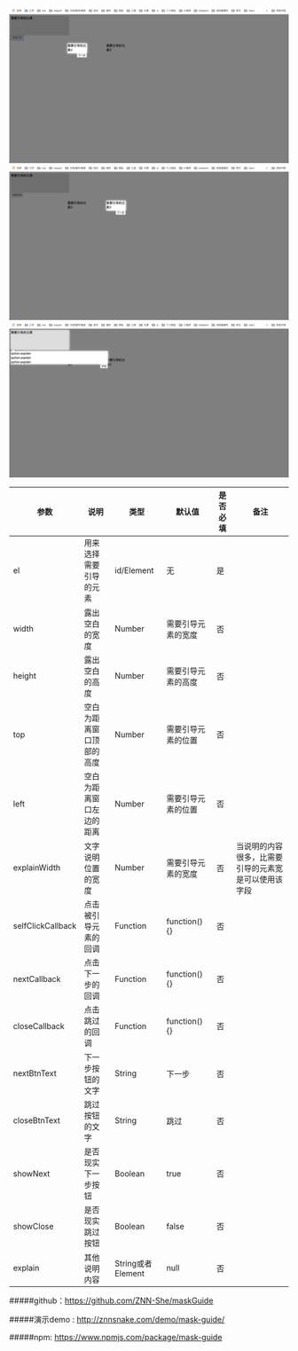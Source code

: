 <img src="./1.png" />
<img src="./2.png" />
<img src="./3.png" />

参数  | 说明 | 类型 | 默认值 | 是否必填 | 备注
---- |----- | ----|------ | ------- | ----
el   | 用来选择需要引导的元素 | id/Element | 无 | 是 | 
width | 露出空白的宽度 | Number | 需要引导元素的宽度 | 否 | 
height | 露出空白的高度 | Number | 需要引导元素的高度 | 否 | 
top | 空白为距离窗口顶部的高度 | Number | 需要引导元素的位置 | 否 | 
left | 空白为距离窗口左边的距离 | Number | 需要引导元素的位置 | 否 |  
explainWidth | 文字说明位置的宽度 | Number | 需要引导元素的宽度 | 否 |  当说明的内容很多，比需要引导的元素宽是可以使用该字段
selfClickCallback | 点击被引导元素的回调 | Function | function(){} | 否 |
nextCallback | 点击下一步的回调 | Function | function(){} | 否 |
closeCallback | 点击跳过的回调 | Function | function(){} | 否 |
nextBtnText | 下一步按钮的文字 | String | 下一步 | 否 |
closeBtnText | 跳过按钮的文字 | String | 跳过 | 否 |
showNext | 是否现实下一步按钮 | Boolean | true | 否 |
showClose | 是否现实跳过按钮 | Boolean | false | 否 |
explain | 其他说明内容 | String或者Element | null | 否 |

#####github：https://github.com/ZNN-She/maskGuide

#####演示demo : <a href="http://znnsnake.com/demo/mask-guide/" target="_blank">http://znnsnake.com/demo/mask-guide/</a>

#####npm: <a href="https://www.npmjs.com/package/mask-guide" target="_blank">https://www.npmjs.com/package/mask-guide</a>
